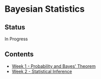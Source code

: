 # Bayesian Statistics

## Status

In Progress

## Contents

* [Week 1 - Probability and Bayes' Theorem](notes/literature/moocs/coursera/bayesian-statistics/week-1.md)
* [Week 2 - Statistical Inference](notes/literature/moocs/coursera/bayesian-statistics/week-2.md)
